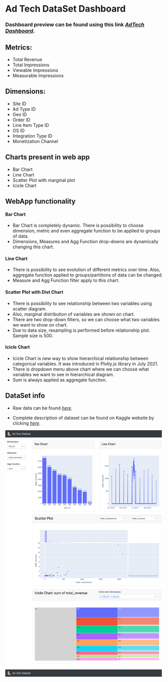 
# Ad Tech DataSet Dashboard

### Dashboard preview can be found using this link *[AdTech Dashboard](https://github.com/milanzmitrovic/Ad-Tech-Project---Dash-Plotly/blob/master/Dash.pdf)*.


## Metrics:

- Total Revenue
- Total Impressions
- Viewable Impressions
- Measurable Impressions

## Dimensions:

- Site ID
- Ad Type ID
- Geo ID
- Order ID
- Line Item Type ID
- OS ID
- Integration Type ID
- Monetization Channel


## Charts present in web app

- Bar Chart
- Line Chart
- Scatter Plot with marginal plot
- Icicle Chart

## WebApp functionality

#### Bar Chart

- Bar Chart is completely dynamic. There is possibility to choose dimension, metric and
even aggregate function to be applied to groups of data.
- Dimensions, Measures and Agg Function drop-downs are dynamically changing this chart.

#### Line Chart
- There is possibility to see evolution of different metrics over time. Also, aggregate
function applied to groups/partitions of data can be changed.
- Measure and Agg Function filter apply to this chart. 



#### Scatter Plot with Dist Chart

- There is possibility to see relationship between two variables using 
scatter diagram.
- Also, marginal distribution of variables are shown on chart.
- There are two drop-down filters, so we can choose what two variables
we want to show on chart.
- Due to data size, resampling is performed before relationship plot. Sample size is 500.


#### Icicle Chart

- Icicle Chart is new way to show hierarchical relationship between categorical 
variables. It was introduced in Plotly.js library in July 2021.
- There is dropdown menu above chart where we can choose what variables we want 
to see in hierarchical diagram. 
- Sum is always applied as aggregate function.




## DataSet info

- Raw data can be found *[here](https://github.com/milanzmitrovic/Ad-Tech-Project---Dash-Plotly/tree/master/data)*.

- Complete description of dataset can be found on Kaggle website by clicking *[here](https://www.kaggle.com/vaishnavkapil/adtech)*.


![alt text](https://github.com/milanzmitrovic/Ad-Tech-Project---Dash-Plotly/blob/master/Dash-1.png)


